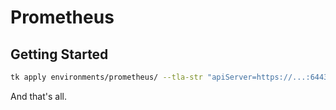# Prometheus

## Getting Started

```bash
tk apply environments/prometheus/ --tla-str "apiServer=https://...:6443"
```

And that's all.
